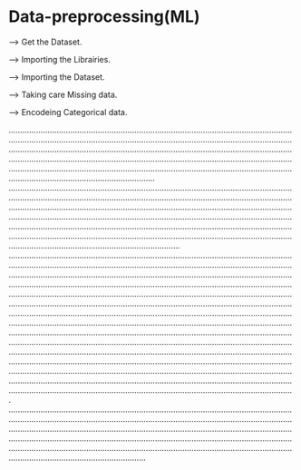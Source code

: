 # Data-preprocessing(ML)

--> Get the Dataset.

--> Importing the Librairies.

--> Importing the Dataset.

--> Taking care Missing data.

--> Encodeing Categorical data.

............................................................................................................................................................................................................................................................................................................................................................................................................................................................................................................................................................................................................................................................................................................
...................................................................................................................................................................................................................................................................................................................................................................................................................................................................................................................................................................................................................................................................................................................................................................................................................................................
.....................................................................................................................................................................................................................................................................................................................................................................................................................................................................................................................................................................................................................................................................................................................................................................................................................................................................................................................................................................................................................................................................................................................................................................................................................................................................................................................................................................................................................................................................................................................................................................................................................................................................................................................................................................................................................................................................................................................................
........................................................................................................................................................................................................................................................................................................................................................................................................................................................................................................................................................................................................................................................................................................









